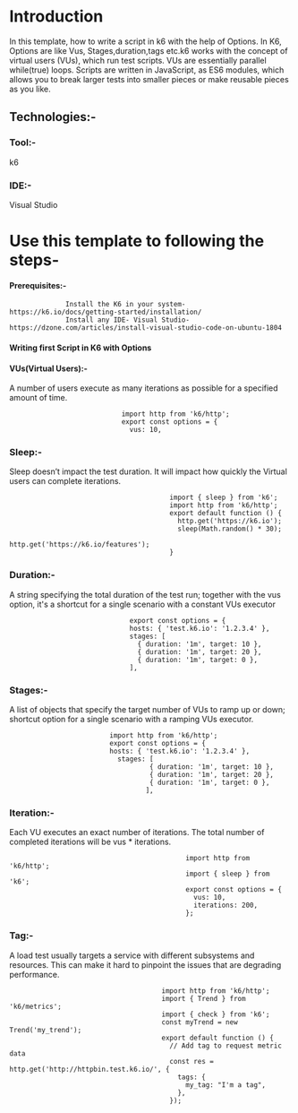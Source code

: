 
# Introduction
In this template, how to write a script in k6 with the help of Options. In K6, Options are like Vus, Stages,duration,tags etc.k6 works with the concept of virtual users (VUs), which run test scripts. VUs are essentially parallel while(true) loops. Scripts are written in JavaScript, as ES6 modules, which allows you to break larger tests into smaller pieces or make reusable pieces as you like.

## Technologies:-
### Tool:- 
k6
### IDE:-
Visual Studio



# Use this template to following the steps-

#### Prerequisites:-

                  Install the K6 in your system- https://k6.io/docs/getting-started/installation/
                  Install any IDE- Visual Studio-https://dzone.com/articles/install-visual-studio-code-on-ubuntu-1804


#### Writing first Script in K6 with Options

#### VUs(Virtual Users):-
A number of users execute as many iterations as possible for a specified amount of time. 

                                import http from 'k6/http';
                                export const options = {
                                  vus: 10,
                                 


                               
                                  
### Sleep:- 
Sleep doesn’t impact the test duration. It will impact how quickly the Virtual users can complete iterations.

                                            import { sleep } from 'k6';
                                            import http from 'k6/http';
                                            export default function () {
                                              http.get('https://k6.io');
                                              sleep(Math.random() * 30);
                                              http.get('https://k6.io/features');
                                            }

                                            

### Duration:-
A string specifying the total duration of the test run; together with the vus option, it's a shortcut for a single scenario with a constant VUs executor

                                  export const options = {
                                  hosts: { 'test.k6.io': '1.2.3.4' },
                                  stages: [
                                    { duration: '1m', target: 10 },
                                    { duration: '1m', target: 20 },
                                    { duration: '1m', target: 0 },
                                  ],

### Stages:-
A list of objects that specify the target number of VUs to ramp up or down; shortcut option for a single scenario with a ramping VUs executor.

                             import http from 'k6/http';
                             export const options = {
                             hosts: { 'test.k6.io': '1.2.3.4' },
                               stages: [
                                       { duration: '1m', target: 10 },
                                       { duration: '1m', target: 20 },
                                       { duration: '1m', target: 0 },
                                      ],
                                                                                                                                
                                                     
### Iteration:-
Each VU executes an exact number of iterations. The total number of completed iterations will be vus * iterations.

                                                import http from 'k6/http';
                                                import { sleep } from 'k6';
                                                export const options = {
                                                  vus: 10,
                                                  iterations: 200,
                                                };
                                                


### Tag:-
A load test usually targets a service with different subsystems and resources. This can make it hard to pinpoint the issues that are degrading performance.

                                          import http from 'k6/http';
                                          import { Trend } from 'k6/metrics';
                                          import { check } from 'k6';
                                          const myTrend = new Trend('my_trend');
                                          export default function () {
                                            // Add tag to request metric data
                                            const res = http.get('http://httpbin.test.k6.io/', {
                                              tags: {
                                                my_tag: "I'm a tag",
                                              },
                                            });
